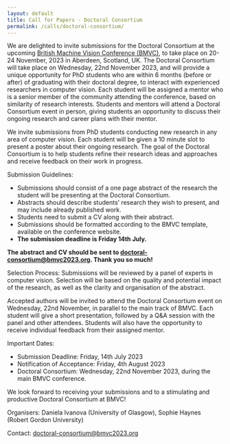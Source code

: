 ```yaml
---
layout: default
title: Call for Papers - Doctoral Consortium
permalink: /calls/doctoral-consortium/
---
```


We are delighted to invite submissions for the Doctoral Consortium at the upcoming [British Machine Vision Conference (BMVC)](https://bmvc2023.org), to take place on 20-24 November, 2023 in Aberdeen, Scotland, UK. The Doctoral Consortium will take place on Wednesday, 22nd November 2023, and will provide a unique opportunity for PhD students who are within 6 months (before or after) of graduating with their doctoral degree, to interact with experienced researchers in computer vision. Each student will be assigned a mentor who is a senior member of the community attending the conference, based on similarity of research interests. Students and mentors will attend a Doctoral Consortium event in person, giving students an opportunity to discuss their ongoing research and career plans with their mentor.

We invite submissions from PhD students conducting new research in any area of computer vision. Each student will be given a 10 minute slot to present a poster about their ongoing research. The goal of the Doctoral Consortium is to help students refine their research ideas and approaches and receive feedback on their work in progress.

Submission Guidelines:
- Submissions should consist of a one page abstract of the research the student will be presenting at the Doctoral Consortium.
- Abstracts should describe students’ research they wish to present, and may include already published work.
- Students need to submit a CV along with their abstract.
- Submissions should be formatted according to the BMVC template, available on the conference website.
- **The submission deadline is Friday 14th July.**

**The abstract and CV should be sent to <doctoral-consortium@bmvc2023.org>. Thank you so much!**

Selection Process: Submissions will be reviewed by a panel of experts in computer vision. Selection will be based on the quality and potential impact of the research, as well as the clarity and organisation of the abstract.

Accepted authors will be invited to attend the Doctoral Consortium event on Wednesday, 22nd November, in parallel to the main track of BMVC. Each student will give a short presentation, followed by a Q&A session with the panel and other attendees. Students will also have the opportunity to receive individual feedback from their assigned mentor.

Important Dates: 
- Submission Deadline: Friday, 14th July 2023 
- Notification of Acceptance: Friday, 4th August 2023
- Doctoral Consortium: Wednesday, 22nd November 2023, during the main BMVC conference.

We look forward to receiving your submissions and to a stimulating and productive Doctoral Consortium at BMVC!

Organisers: Daniela Ivanova (University of Glasgow), Sophie Haynes (Robert Gordon University)

Contact: <doctoral-consortium@bmvc2023.org>
